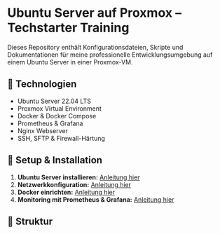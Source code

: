 
# Ubuntu Server auf Proxmox – Techstarter Training

Dieses Repository enthält Konfigurationsdateien, Skripte und Dokumentationen für meine professionelle Entwicklungsumgebung auf einem Ubuntu Server in einer Proxmox-VM.

## 🚀 Technologien
- Ubuntu Server 22.04 LTS
- Proxmox Virtual Environment
- Docker & Docker Compose
- Prometheus & Grafana
- Nginx Webserver
- SSH, SFTP & Firewall-Härtung

## 📌 Setup & Installation
1. **Ubuntu Server installieren:** [Anleitung hier](setup/install-ubuntu.md)
2. **Netzwerkkonfiguration:** [Anleitung hier](setup/configure-network.md)
3. **Docker einrichten:** [Anleitung hier](setup/docker-setup.md)
4. **Monitoring mit Prometheus & Grafana:** [Anleitung hier](setup/prometheus-grafana.md)

## 📂 Struktur
